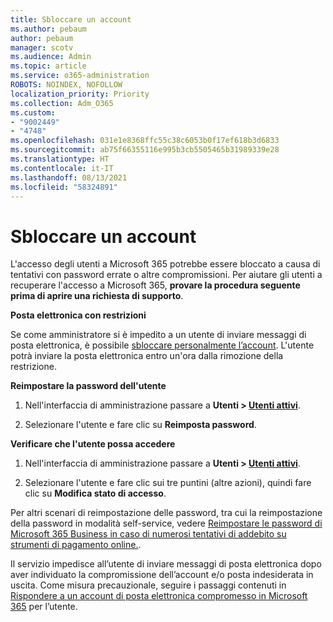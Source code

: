 ```yaml
---
title: Sbloccare un account
ms.author: pebaum
author: pebaum
manager: scotv
ms.audience: Admin
ms.topic: article
ms.service: o365-administration
ROBOTS: NOINDEX, NOFOLLOW
localization_priority: Priority
ms.collection: Adm_O365
ms.custom:
- "9002449"
- "4748"
ms.openlocfilehash: 031e1e8368ffc55c38c6053b0f17ef618b3d6833
ms.sourcegitcommit: ab75f66355116e995b3cb5505465b31989339e28
ms.translationtype: HT
ms.contentlocale: it-IT
ms.lasthandoff: 08/13/2021
ms.locfileid: "58324891"
---
```

# <a name="unlocking-an-account"></a>Sbloccare un account

L'accesso degli utenti a Microsoft 365 potrebbe essere bloccato a causa di tentativi con password errate o altre compromissioni. Per aiutare gli utenti a recuperare l'accesso a Microsoft 365, **provare la procedura seguente prima di aprire una richiesta di supporto**. 

**Posta elettronica con restrizioni**

Se come amministratore si è impedito a un utente di inviare messaggi di posta elettronica, è possibile [sbloccare personalmente l’account](https://docs.microsoft.com/microsoft-365/security/office-365-security/removing-user-from-restricted-users-portal-after-spam). L'utente potrà inviare la posta elettronica entro un'ora dalla rimozione della restrizione.

**Reimpostare la password dell'utente**

1. Nell'interfaccia di amministrazione passare a **Utenti > [Utenti attivi](https://admin.microsoft.com/Adminportal/Home?source=applauncher#/users)**.

2. Selezionare l'utente e fare clic su **Reimposta password**.

**Verificare che l'utente possa accedere**

1. Nell'interfaccia di amministrazione passare a **Utenti > [Utenti attivi](https://admin.microsoft.com/Adminportal/Home?source=applauncher#/users)**.

2. Selezionare l'utente e fare clic sui tre puntini (altre azioni), quindi fare clic su **Modifica stato di accesso**.

Per altri scenari di reimpostazione delle password, tra cui la reimpostazione della password in modalità self-service, vedere [Reimpostare le password di Microsoft 365 Business in caso di numerosi tentativi di addebito su strumenti di pagamento online.](https://docs.microsoft.com/microsoft-365/admin/add-users/reset-passwords).

Il servizio impedisce all’utente di inviare messaggi di posta elettronica dopo aver individuato la compromissione dell’account e/o posta indesiderata in uscita. Come misura precauzionale, seguire i passaggi contenuti in [Rispondere a un account di posta elettronica compromesso in Microsoft 365](https://docs.microsoft.com/microsoft-365/security/office-365-security/responding-to-a-compromised-email-account) per l’utente.
